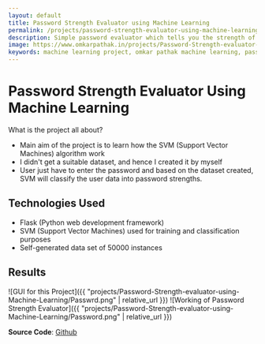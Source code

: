 ```yaml
---
layout: default
title: Password Strength Evaluator using Machine Learning
permalink: /projects/password-strength-evaluator-using-machine-learning/
description: Simple password evaluator which tells you the strength of your password based on previously generated dataset.
image: https://www.omkarpathak.in/projects/Password-Strength-evaluator-using-Machine-Learning/Passwrd.png
keywords: machine learning project, omkar pathak machine learning, password strength evaluator, password strength project, password manager project
---
```


# Password Strength Evaluator Using Machine Learning
What is the project all about?

- Main aim of the project is to learn how the SVM (Support Vector Machines) algorithm work
- I didn't get a suitable dataset, and hence I created it by myself
- User just have to enter the password and based on the dataset created, SVM will classify the user data into password strengths.


## Technologies Used
* Flask (Python web development framework)
* SVM (Support Vector Machines) used for training and classification purposes
* Self-generated data set of 50000 instances

## Results

![GUI for this Project]({{ "projects/Password-Strength-evaluator-using-Machine-Learning/Passwrd.png" | relative_url }})
![Working of Password Strength Evaluator]({{ "projects/Password-Strength-evaluator-using-Machine-Learning/Password.png" | relative_url }})

**Source Code**: [Github](https://github.com/OmkarPathak/Password-Strength-Evaluator-using-Machine-Learning)
